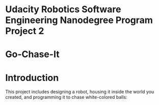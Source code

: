 # Udacity Robotics Software Engineering Nanodegree Program Project 2
# Go-Chase-It

# Introduction
This project includes designing a robot, housing it inside the world you created, and programming it to chase white-colored balls:


